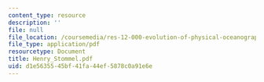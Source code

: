 ```yaml
---
content_type: resource
description: ''
file: null
file_location: /coursemedia/res-12-000-evolution-of-physical-oceanography-spring-2007/d1e5635545bf41fa44ef5878c0a91e6e_Henry_Stommel.pdf
file_type: application/pdf
resourcetype: Document
title: Henry_Stommel.pdf
uid: d1e56355-45bf-41fa-44ef-5878c0a91e6e
---
```

